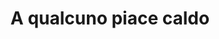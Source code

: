 ---
layout: post
title: A qualcuno piace caldo
director: Billy WIlder
year: 1959
cover: https://images.mubicdn.net/images/film/978/cache-33534-1663052761/image-w1280.jpg
imdb250: true
---